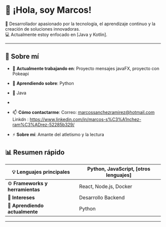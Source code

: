 
# 👋 ¡Hola, soy Marcos! 

🚀 Desarrollador apasionado por la tecnología, el aprendizaje continuo y la creación de soluciones innovadoras.  
💻 Actualmente estoy enfocado en [Java y Kotlin].  

---
## 🚀 Sobre mí

- 🔭 **Actualmente trabajando en**: Proyecto mensajes javaFX, proyecto con Pokeapi  
- 🌱 **Aprendiendo sobre**: Python  
- 💬 Java
- 
- 📫 **Cómo contactarme**:
        Correo: marcossanchezramirez@hotmail.com
        Linkdn : https://www.linkedin.com/in/marcos-s%C3%A1nchez-ram%C3%ADrez-52285b329/
  
- ⚡ **Sobre mí**: Amante del atletismo y la lectura

## 📊 Resumen rápido

| 💡 **Lenguajes principales**     | Python, JavaScript, [otros lenguajes]   |
|-----------------------------------|---------------------------------------- |
| ⚙️ **Frameworks y herramientas** | React, Node.js, Docker                  |
| 🎨 **Intereses**                 | Desarrollo Backend                      |
| 🌱 **Aprendiendo actualmente**   | Python                                  |

---


